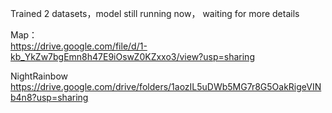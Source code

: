 Trained 2 datasets，model still running now， waiting for more details
  
Map：  
https://drive.google.com/file/d/1-kb_YkZw7bgEmn8h47E9iOswZ0KZxxo3/view?usp=sharing

NightRainbow
https://drive.google.com/drive/folders/1aozIL5uDWb5MG7r8G5OakRigeVINb4n8?usp=sharing
